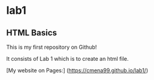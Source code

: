 # lab1
## HTML Basics
This is my first repository on Github!

It consists of Lab 1 which is to create an html file.

[My website on Pages:] (https://cmena99.github.io/lab1/)
